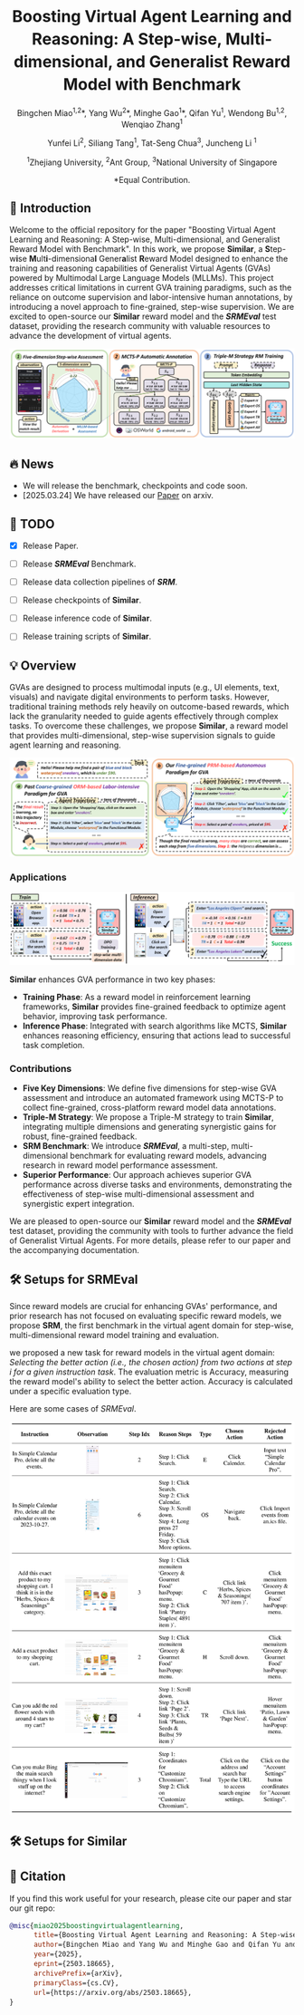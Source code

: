<h1 align="center" style="line-height: 40px;">
  Boosting Virtual Agent Learning and Reasoning: A Step-wise, Multi-dimensional, and Generalist Reward Model with Benchmark
</h1>





<div align="center">
Bingchen Miao<sup>1,2</sup>*, Yang Wu<sup>2</sup>*, Minghe Gao<sup>1</sup>*, Qifan Yu<sup>1</sup>, Wendong Bu<sup>1,2</sup>, Wenqiao Zhang<sup>1</sup>

 Yunfei Li<sup>2</sup>, Siliang Tang<sup>1</sup>, Tat-Seng Chua<sup>3</sup>, Juncheng Li <sup>1</sup>

<sup>1</sup>Zhejiang University, <sup>2</sup>Ant Group, <sup>3</sup>National University of Singapore

\*Equal Contribution.
</div>



## 📖 Introduction
Welcome to the official repository for the paper "Boosting Virtual Agent Learning and Reasoning: A Step-wise, Multi-dimensional, and Generalist Reward Model with Benchmark". In this work, we propose **Similar**, a **S**tep-w**i**se **M**ult**i**-dimensiona**l** Gener**a**list **R**eward Model designed to enhance the training and reasoning capabilities of Generalist Virtual Agents (GVAs) powered by Multimodal Large Language Models (MLLMs). This project addresses critical limitations in current GVA training paradigms, such as the reliance on outcome supervision and labor-intensive human annotations, by introducing a novel approach to fine-grained, step-wise supervision. We are excited to open-source our **Similar** reward model and the ***SRMEval*** test dataset, providing the research community with valuable resources to advance the development of virtual agents.

![Overview](assets/figures/Overview.png)

## 🔥 News
- We will release the benchmark, checkpoints and code soon.
- [2025.03.24] We have released our [Paper](https://arxiv.org/abs/2503.18665) on arxiv.



## 📝 TODO
- [x] Release Paper.
- [ ] Release ***SRMEval*** Benchmark. 
- [ ] Release data collection pipelines of ***SRM***.
- [ ] Release checkpoints of **Similar**.
- [ ] Release inference code of **Similar**.
- [ ] Release training scripts of **Similar**.



## 💡 Overview

GVAs are designed to process multimodal inputs (e.g., UI elements, text, visuals) and navigate digital environments to perform tasks. However, traditional training methods rely heavily on outcome-based rewards, which lack the granularity needed to guide agents effectively through complex tasks. To overcome these challenges, we propose **Similar**, a reward model that provides multi-dimensional, step-wise supervision signals to guide agent learning and reasoning.

![Overview](assets/figures/introduction.png)

### Applications

![Overview](assets/figures/guidance_1.20.png)

**Similar** enhances GVA performance in two key phases:

- **Training Phase**: As a reward model in reinforcement learning frameworks, **Similar** provides fine-grained feedback to optimize agent behavior, improving task performance.
- **Inference Phase**: Integrated with search algorithms like MCTS, **Similar** enhances reasoning efficiency, ensuring that actions lead to successful task completion.

### Contributions

- **Five Key Dimensions**: We define five dimensions for step-wise GVA assessment and introduce an automated framework using MCTS-P to collect fine-grained, cross-platform reward model data annotations.
- **Triple-M Strategy**: We propose a Triple-M strategy to train **Similar**, integrating multiple dimensions and generating synergistic gains for robust, fine-grained feedback.
- **SRM Benchmark**: We introduce ***SRMEval***, a multi-step, multi-dimensional benchmark for evaluating reward models, advancing research in reward model performance assessment.
- **Superior Performance**: Our approach achieves superior GVA performance across diverse tasks and environments, demonstrating the effectiveness of step-wise multi-dimensional assessment and synergistic expert integration.

We are pleased to open-source our **Similar** reward model and the ***SRMEval*** test dataset, providing the community with tools to further advance the field of Generalist Virtual Agents. For more details, please refer to our paper and the accompanying documentation.

## 🛠️ Setups for SRMEval

Since reward models are crucial for enhancing GVAs' performance, and prior research has not focused on evaluating specific reward models, we propose **SRM**, the first benchmark in the virtual agent domain for step-wise, multi-dimensional reward model training and evaluation.

we proposed a new task for reward models in the virtual agent domain: *Selecting the better action (i.e., the chosen action) from two actions at step i for a given instruction task*. The evaluation metric is Accuracy, measuring the reward model's ability to select the better action. Accuracy is calculated under a specific evaluation type.

Here are some cases of *SRMEval*.

![Overview](assets/figures/case_of_SRMEval.png)



## 🛠️ Setups for Similar




## 📜 Citation
If you find this work useful for your research, please cite our paper and star our git repo:
```bibtex
@misc{miao2025boostingvirtualagentlearning,
      title={Boosting Virtual Agent Learning and Reasoning: A Step-wise, Multi-dimensional, and Generalist Reward Model with Benchmark}, 
      author={Bingchen Miao and Yang Wu and Minghe Gao and Qifan Yu and Wendong Bu and Wenqiao Zhang and Yunfei Li and Siliang Tang and Tat-Seng Chua and Juncheng Li},
      year={2025},
      eprint={2503.18665},
      archivePrefix={arXiv},
      primaryClass={cs.CV},
      url={https://arxiv.org/abs/2503.18665}, 
}
```



